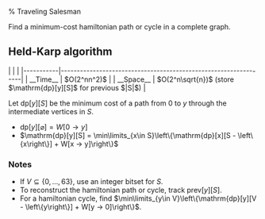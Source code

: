 % Traveling Salesman

Find a minimum-cost hamiltonian path or cycle in a complete graph.

## Held-Karp algorithm

<div class="no-stretch">
|           |                                                                 |
|-----------|-----------------------------------------------------------------|
| __Time__  | $O(2^nn^2)$                                                     |
| __Space__ | $O(2^n\sqrt{n})$ (store $\mathrm{dp}[y][S]$ for previous $|S|$) |
</div>

Let $\mathrm{dp}[y][S]$ be the minimum cost of a path from $0$ to $y$ through the intermediate vertices in $S$.

- $\mathrm{dp}[y][\varnothing] = W[0 → y]$
- $\mathrm{dp}[y][S] = \min\limits_{x\in S}\left\{\mathrm{dp}[x][S - \left\{x\right\}] + W[x → y]\right\}$

### Notes
- If $V \subseteq \left\{0, \dots, 63\right\}$, use an integer bitset for $S$.
- To reconstruct the hamiltonian path or cycle, track $\mathrm{prev}[y][S]$.
- For a hamiltonian cycle, find $\min\limits_{y\in V}\left\{\mathrm{dp}[y][V - \left\{y\right\}] + W[y → 0]\right\}$.

